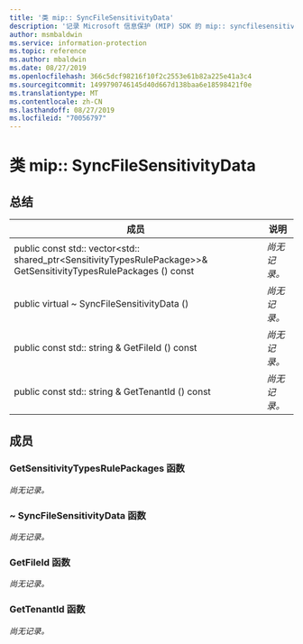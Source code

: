 ```yaml
---
title: '类 mip:: SyncFileSensitivityData'
description: '记录 Microsoft 信息保护 (MIP) SDK 的 mip:: syncfilesensitivitydata 类。'
author: msmbaldwin
ms.service: information-protection
ms.topic: reference
ms.author: mbaldwin
ms.date: 08/27/2019
ms.openlocfilehash: 366c5dcf98216f10f2c2553e61b82a225e41a3c4
ms.sourcegitcommit: 1499790746145d40d667d138baa6e18598421f0e
ms.translationtype: MT
ms.contentlocale: zh-CN
ms.lasthandoff: 08/27/2019
ms.locfileid: "70056797"
---
```

# <a name="class-mipsyncfilesensitivitydata"></a>类 mip:: SyncFileSensitivityData 
  
## <a name="summary"></a>总结
 成员                        | 说明                                
--------------------------------|---------------------------------------------
public const std:: vector\<std:: shared_ptr\<SensitivityTypesRulePackage\>\>& GetSensitivityTypesRulePackages () const  | _尚无记录。_
public virtual ~ SyncFileSensitivityData ()  | _尚无记录。_
public const std:: string & GetFileId () const  | _尚无记录。_
public const std:: string & GetTenantId () const  | _尚无记录。_
  
## <a name="members"></a>成员
  
### <a name="getsensitivitytypesrulepackages-function"></a>GetSensitivityTypesRulePackages 函数
_尚无记录。_

  
### <a name="syncfilesensitivitydata-function"></a>~ SyncFileSensitivityData 函数
_尚无记录。_

  
### <a name="getfileid-function"></a>GetFileId 函数
_尚无记录。_

  
### <a name="gettenantid-function"></a>GetTenantId 函数
_尚无记录。_
